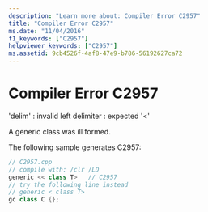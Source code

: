 ```yaml
---
description: "Learn more about: Compiler Error C2957"
title: "Compiler Error C2957"
ms.date: "11/04/2016"
f1_keywords: ["C2957"]
helpviewer_keywords: ["C2957"]
ms.assetid: 9cb4526f-4af8-47e9-b786-56192627ca72
---
```

# Compiler Error C2957

'delim' : invalid left delimiter : expected '<'

A generic class was ill formed.

The following sample generates C2957:

```cpp
// C2957.cpp
// compile with: /clr /LD
generic << class T>   // C2957
// try the following line instead
// generic < class T>
gc class C {};
```
